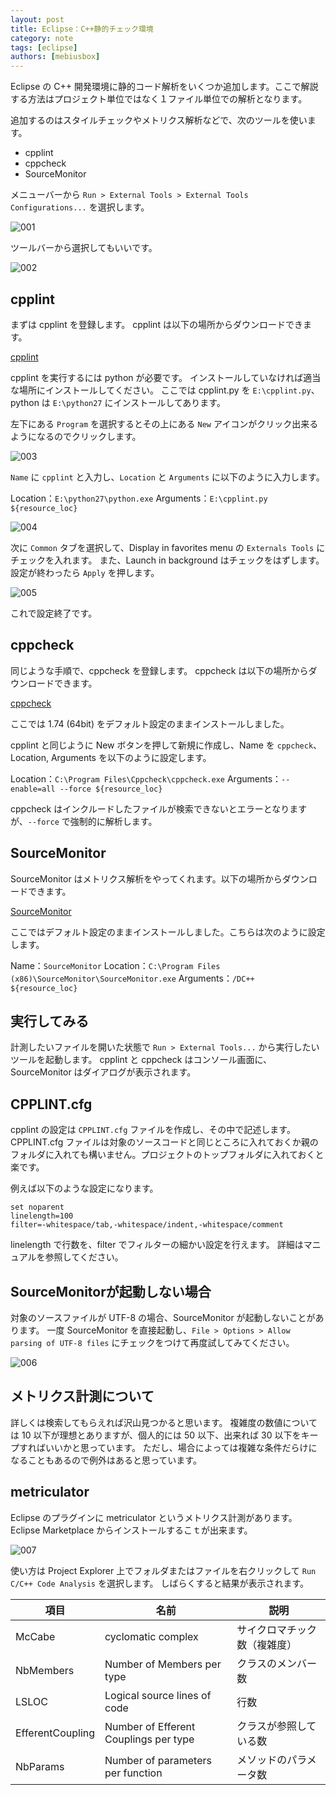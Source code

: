 ```yaml
---
layout: post
title: Eclipse：C++静的チェック環境
category: note
tags: [eclipse]
authors: [mebiusbox]
---
```


Eclipse の C++ 開発環境に静的コード解析をいくつか追加します。ここで解説する方法はプロジェクト単位ではなく１ファイル単位での解析となります。

<!-- truncate -->

追加するのはスタイルチェックやメトリクス解析などで、次のツールを使います。

* cpplint
* cppcheck
* SourceMonitor

メニューバーから `Run > External Tools > External Tools Configurations...` を選択します。

![001](/img/post/2016/2016-06-26-eclipse-cpp-code-analyze-001.png)

ツールバーから選択してもいいです。

![002](/img/post/2016/2016-06-26-eclipse-cpp-code-analyze-002.png)


## cpplint

まずは cpplint を登録します。
cpplint は以下の場所からダウンロードできます。

<i className="fa fa-external-link"></i>
[cpplint](https://github.com/google/styleguide/tree/gh-pages/cpplint)

cpplint を実行するには python が必要です。
インストールしていなければ適当な場所にインストールしてください。
ここでは cpplint.py を `E:\cpplint.py`、python は `E:\python27` にインストールしてあります。

左下にある `Program` を選択するとその上にある `New` アイコンがクリック出来るようになるのでクリックします。

![003](/img/post/2016/2016-06-26-eclipse-cpp-code-analyze-003.png)

`Name` に `cpplint` と入力し、`Location` と `Arguments` に以下のように入力します。

Location：`E:\python27\python.exe`
Arguments：`E:\cpplint.py ${resource_loc}`

![004](/img/post/2016/2016-06-26-eclipse-cpp-code-analyze-004.png)

次に `Common` タブを選択して、Display in favorites menu の `Externals Tools` にチェックを入れます。
また、Launch in background はチェックをはずします。設定が終わったら `Apply` を押します。

![005](/img/post/2016/2016-06-26-eclipse-cpp-code-analyze-005.png)

これで設定終了です。

## cppcheck

同じような手順で、cppcheck を登録します。
cppcheck は以下の場所からダウンロードできます。

<i className="fa fa-external-link"></i>
[cppcheck](http://cppcheck.sourceforge.net/)

ここでは 1.74 (64bit) をデフォルト設定のままインストールしました。

cpplint と同じように New ボタンを押して新規に作成し、Name を `cppcheck`、Location, Arguments を以下のように設定します。

Location：`C:\Program Files\Cppcheck\cppcheck.exe`
Arguments：`--enable=all --force ${resource_loc}`

cppcheck はインクルードしたファイルが検索できないとエラーとなりますが、`--force` で強制的に解析します。

## SourceMonitor

SourceMonitor はメトリクス解析をやってくれます。以下の場所からダウンロードできます。

<i className="fa fa-external-link"></i>
[SourceMonitor](http://www.campwoodsw.com/sourcemonitor.html)

ここではデフォルト設定のままインストールしました。こちらは次のように設定します。

Name：`SourceMonitor`
Location：`C:\Program Files (x86)\SourceMonitor\SourceMonitor.exe`
Arguments：`/DC++ ${resource_loc}`

## 実行してみる

計測したいファイルを開いた状態で `Run > External Tools...` から実行したいツールを起動します。
cpplint と cppcheck はコンソール画面に、SourceMonitor はダイアログが表示されます。

## CPPLINT.cfg

cpplint の設定は `CPPLINT.cfg` ファイルを作成し、その中で記述します。CPPLINT.cfg ファイルは対象のソースコードと同じところに入れておくか親のフォルダに入れても構いません。プロジェクトのトップフォルダに入れておくと楽です。

例えば以下のような設定になります。

	set noparent
	linelength=100
	filter=-whitespace/tab,-whitespace/indent,-whitespace/comment

linelength で行数を、filter でフィルターの細かい設定を行えます。
詳細はマニュアルを参照してください。

## SourceMonitorが起動しない場合

対象のソースファイルが UTF-8 の場合、SourceMonitor が起動しないことがあります。
一度 SourceMonitor を直接起動し、`File > Options > Allow parsing of UTF-8 files` にチェックをつけて再度試してみてください。

![006](/img/post/2016/2016-06-26-eclipse-cpp-code-analyze-006.png)

## メトリクス計測について

詳しくは検索してもらえれば沢山見つかると思います。
複雑度の数値については 10 以下が理想とありますが、個人的には 50 以下、出来れば 30 以下をキープすればいいかと思っています。
ただし、場合によっては複雑な条件だらけになることもあるので例外はあると思っています。

## metriculator

Eclipse のプラグインに metriculator というメトリクス計測があります。
Eclipse Marketplace からインストールするこｔが出来ます。

![007](/img/post/2016/2016-06-26-eclipse-cpp-code-analyze-007.png)

使い方は Project Explorer 上でフォルダまたはファイルを右クリックして `Run C/C++ Code Analysis` を選択します。
しばらくすると結果が表示されます。

項目 | 名前 | 説明 |
---|---|---
McCabe | cyclomatic complex | サイクロマチック数（複雑度）
NbMembers | Number of Members per type | クラスのメンバー数
LSLOC | Logical source lines of code | 行数
EfferentCoupling | Number of Efferent Couplings per type | クラスが参照している数
NbParams | Number of parameters per function | メソッドのパラメータ数
